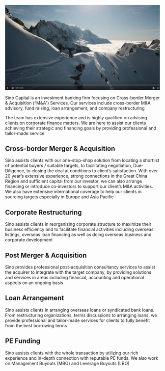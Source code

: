 
[![SC2 Video](img_gallery/SC2_youtube.png)](https://youtu.be/JVvfk56hckY "SC2 Rockwall Analytics - Click to Watch!")

Sino Capital is an investment banking firm focusing on Cross-border Merger & Acquisition (“M&A”) Services. Our services include cross-border M&A advisory, fund raising, loan arrangement, and company restructuring

The team has extensive experience and is highly qualified on advising clients on corporate finance matters. We are here to assist our clients achieving their strategic and financing goals by providing professional and tailor-made service

## Cross-border Merger & Acquisition
Sino assists clients with our one-stop-shop solution from locating a shortlist of potential buyers / suitable targets, to facilitating negotiation, Due-Diligence, to  closing the deal  at conditions to client’s satisfaction. With over 20 year’s extensive experience, strong connections in the Great China Region and sufficient capital from our investor, we can also arrange financing or introduce co-investors to support our client’s M&A activities. We also have extensive international coverage to help our clients in sourcing targets especially in Europe and Asia Pacific

## Corporate Restructuring
Sino assists clients in reorganizing corporate structure to maximize their business efficiency and to facilitate financial activities including overseas listings, overseas loan financing as well as doing overseas business and corporate development

## Post Merger & Acquisition
Sino provides professional post-acquisition consultancy services to assist the acquirer to integrate with the target company, by providing solutions and services in areas including financial, accounting and operational aspects on an ongoing basis

## Loan Arrangement
Sino assists clients in arranging overseas loans or syndicated bank loans. From restructuring organizations, terms discussions to arranging loans, we provide professional and tailor-made services for clients to fully benefit from the best borrowing terms


## PE Funding
Sino assists clients with the whole transaction by utilizing our rich experience and in-depth connection with reputable PE funds. We also work on Management Buyouts (MBO) and Leverage Buyouts (LBO)
